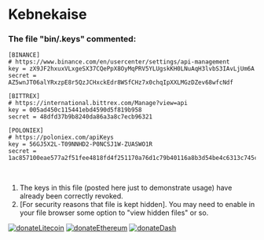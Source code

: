 # Kebnekaise

### The file "bin/.keys" commented:
    
    [BINANCE]
    # https://www.binance.com/en/usercenter/settings/api-management
    key = zX9JF2hxuxVLxgeSX37CQePpX8OyMqPRV5YLUgskKH0LNuAqH3lvbS3IAvLjUm6A
    secret = AZ5wnJT06alYRxzpE8r5QzJCHxckEdr8WSfCHz7x0chqIpXXLMGzDZev68wfcNdf
    
    [BITTREX]
    # https://international.bittrex.com/Manage?view=api
    key = 005ad450c115441ebd4590d5f819b958
    secret = 48dfd37b9b8240da86a3a8c7ecb96321
    
    [POLONIEX]
    # https://poloniex.com/apiKeys
    key = 56GJ5X2L-T09NNHD2-P0NCSJ1W-ZUASWO1R
    secret = 1ac857100eae577a2f51fee4818fd4f251170a76d1c79b40116a8b3d54be4c6313c745c4a71d311d0fbfefa296fb55fae1a85f5d7ca065684d5e58b1e3e3e4e1

<br>

1. The keys in this file (posted here just to demonstrate usage) have already been correctly revoked. <br>
2. [For security reasons that file is kept hidden]. You may need to enable in your file browser some option to "view hidden files" or so.


[![donateLitecoin](https://img.shields.io/badge/Donate-LTC-red)](https://insight.litecore.io/address/LbtTecTv6QfrLWPsBykNumXMbD9YMxbu1R)
[![donateEthereum](https://img.shields.io/badge/Donate-ETH-green)](https://etherscan.io/address/0x2AB999d431823738ddA5Dc14c66A6FfB0f24C8aD)
[![donateDash](https://img.shields.io/badge/Donate-DASH-blue)](https://explorer.dash.org/address/XoingbjbZyee9CQzfu24v5FD7AStHwNYdz)

